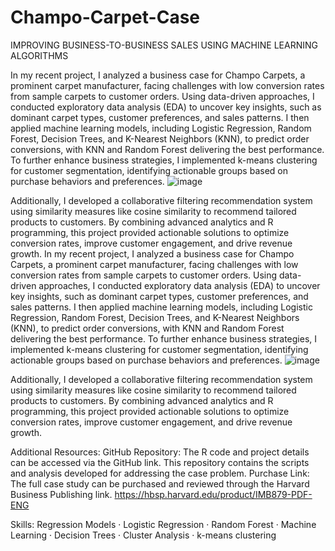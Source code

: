 # Champo-Carpet-Case
IMPROVING BUSINESS-TO-BUSINESS SALES USING MACHINE LEARNING ALGORITHMS

In my recent project, I analyzed a business case for Champo Carpets, a prominent carpet manufacturer, facing challenges with low conversion rates from sample carpets to customer orders. Using data-driven approaches, I conducted exploratory data analysis (EDA) to uncover key insights, such as dominant carpet types, customer preferences, and sales patterns. I then applied machine learning models, including Logistic Regression, Random Forest, Decision Trees, and K-Nearest Neighbors (KNN), to predict order conversions, with KNN and Random Forest delivering the best performance. To further enhance business strategies, I implemented k-means clustering for customer segmentation, identifying actionable groups based on purchase behaviors and preferences. 
![image](https://github.com/user-attachments/assets/aa92803a-75aa-4e18-97f7-37d31d53afbb)

Additionally, I developed a collaborative filtering recommendation system using similarity measures like cosine similarity to recommend tailored products to customers. By combining advanced analytics and R programming, this project provided actionable solutions to optimize conversion rates, improve customer engagement, and drive revenue growth.
In my recent project, I analyzed a business case for Champo Carpets, a prominent carpet manufacturer, facing challenges with low conversion rates from sample carpets to customer orders. 
Using data-driven approaches, I conducted exploratory data analysis (EDA) to uncover key insights, such as dominant carpet types, customer preferences, and sales patterns. 
I then applied machine learning models, including Logistic Regression, Random Forest, Decision Trees, and K-Nearest Neighbors (KNN), to predict order conversions, with KNN and Random Forest delivering the best performance. To further enhance business strategies, I implemented k-means clustering for customer segmentation, identifying actionable groups based on purchase behaviors and preferences. 
![image](https://github.com/user-attachments/assets/e430566c-22c9-4a9c-b4bd-c501cd5a5eb8)

Additionally, I developed a collaborative filtering recommendation system using similarity measures like cosine similarity to recommend tailored products to customers. By combining advanced analytics and R programming, this project provided actionable solutions to optimize conversion rates, improve customer engagement, and drive revenue growth.

Additional Resources:
GitHub Repository: The R code and project details can be accessed via the GitHub link. This repository contains the scripts and analysis developed for addressing the case problem.
Purchase Link: The full case study can be purchased and reviewed through the Harvard Business Publishing link. 
https://hbsp.harvard.edu/product/IMB879-PDF-ENG


Skills: Regression Models · Logistic Regression · Random Forest · Machine Learning · Decision Trees · Cluster Analysis · k-means clustering

